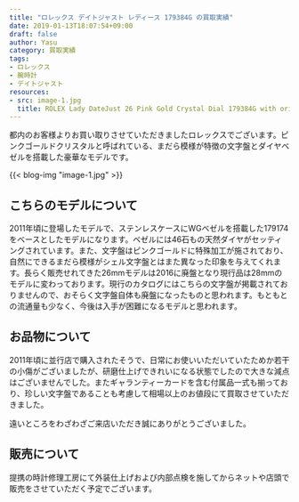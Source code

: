 ```yaml
---
title: "ロレックス デイトジャスト レディース 179384G の買取実績"
date: 2019-01-13T18:07:54+09:00
draft: false
author: Yasu
category: 買取実績
tags:
- ロレックス
- 腕時計
- デイトジャスト
resources:
- src: image-1.jpg
  title: ROLEX Lady DateJust 26 Pink Gold Crystal Dial 179384G with original box and paper
---
```


都内のお客様よりお買い取りさせていただきましたロレックスでございます。ピンクゴールドクリスタルと呼ばれている、まだら模様が特徴の文字盤とダイヤベゼルを搭載した豪華なモデルです。

{{< blog-img "image-1.jpg" >}}

## こちらのモデルについて

2011年頃に登場したモデルで、ステンレスケースにWGベゼルを搭載した179174をベースとしたモデルになります。ベゼルには46石もの天然ダイヤがセッティングされています。また、文字盤はピンクゴールドに特殊加工が施されており、自然にできるまだら模様がシェル文字盤とはまた異なった印象を与えてくれます。長らく販売せれてきた26mmモデルは2016に廃盤となり現行品は28mmのモデルに変わっております。現行のカタログにはこちらの文字盤が掲載されておりませんので、おそらく文字盤自体も廃盤になったものと思われます。もともとの流通量も少なく、今後は入手が困難になるモデルと思われます。

## お品物について

2011年頃に並行店で購入されたそうで、日常にお使いいただいていたためか若干の小傷がございましたが、研磨仕上げできれいになる状態でしたので大きな減点はございませんでした。またギャランティーカードを含む付属品一式も揃っており、珍しい文字盤であることも考慮して相場以上のお値段にて買取させていただきました。

遠いところをわざわざご来店いただき誠にありがとうございました。

## 販売について

提携の時計修理工房にて外装仕上げおよび内部点検を施してからネットや店頭で販売をさせていただく予定でございます。


<!-- 埼玉県
　越谷市、草加市、川口地、三郷市、春日部市、吉川市、八潮市、
千葉県
　柏市、野田市、
東京都
　足立区、葛飾区、
栃木県
　古河市、佐野市
群馬県 -->
